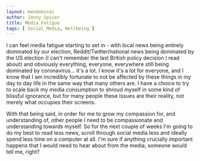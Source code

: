 ```yaml
---
layout: mendokusai
author: Jonny Spicer
title: Media Fatigue
tags: [ Social Media, Wellbeing ]
---
```

I can feel media fatigue starting to set in - with local news being entirely dominated by our election, Reddit/Twitter/national news being dominated by the US election (I can't
remember the last British policy decision I read about) and obviously everything, everyone, everywhere still being dominated by coronavirus... it's a lot. I know it's a lot for
everyone, and I know that I am incredibly fortunate to not be affected by these things in my day to day life in the same way that many others are. I have a choice to try to
scale back my media consumption to shroud myself in some kind of blissful ignorance, but for many people these issues are their reality, not merely what occupies their screens.

With that being said, in order for me to grow my compassion for, and understanding of, other people I need to be compassionate and understanding towards myself. So for the next couple
of weeks I'm going to do my best to read less news, scroll through social media less and ideally spend less time on a computer at all. I'm sure if anything crucially important happens
that I would need to hear about from the media, someone would tell me, right?
